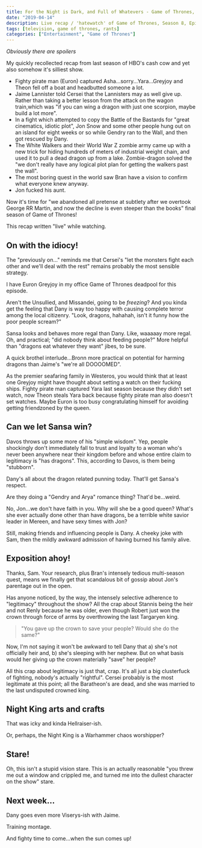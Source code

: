 ```yaml
---
title: For the Night is Dark, and Full of Whatevers - Game of Thrones, Season 8, Episode 1
date: "2019-04-14"
description: Live recap / 'hatewatch' of Game of Thrones, Season 8, Episode 1.
tags: [television, game of thrones, rants]
categories: ["Entertainment", "Game of Thrones"]
---
```


_Obviously there are spoilers_

My quickly recollected recap from last season of HBO's cash cow and yet also somehow it's silliest show.

- Fighty pirate man (Euron) captured Asha...sorry...Yara...Greyjoy and Theon fell off a boat and headbutted someone a lot.
- Jaime Lannister told Cersei that the Lannisters may as well give up. Rather than taking a better lesson from the attack on the wagon train,which was "if you can wing a dragon with just one scorpion, maybe build a lot more".
- In a fight which attempted to copy the Battle of the Bastards for "great cinematics, idiotic plot", Jon Snow and some other people hung out on an island for eight weeks or so while Gendry ran to the Wall, and then got rescued by Dany.
- The White Walkers and their World War Z zombie army came up with a new trick for hiding hundreds of meters of industrial weight chain, and used it to pull a dead dragon up from a lake. Zombie-dragon solved the "we don't really have any logical plot plan for getting the walkers past the wall".
- The most boring quest in the world saw Bran have a vision to confirm what everyone knew anyway.
- Jon fucked his aunt.

Now it's time for "we abandoned all pretense at subtlety after we overtook George RR Martin, and now the decline is even steeper than the books" final season of Game of Thrones!

This recap written "live" while watching.

## On with the idiocy!

The "previously on..." reminds me that Cersei's "let the monsters fight each other and we'll deal with the rest" remains probably the most sensible strategy.

I have Euron Greyjoy in my office Game of Thrones deadpool for this episode.

Aren't the Unsullied, and Missandei, going to be *freezing*? And you kinda get the feeling that Dany is way too happy with causing complete terror among the local citizenry. "Look, dragons, hahahah, isn't it funny how the poor people scream?"

Sansa looks and behaves more regal than Dany. Like, waaaaay more regal. Oh, and practical; "did nobody think about feeding people?" More helpful than "dragons eat whatever they want" jibes, to be sure.

A quick brothel interlude...Bronn more practical on potential for harming dragons than Jaime's "we're all DOOOOMED".

As the premier seafaring family in Westeros, you would think that at least one Greyjoy might have thought about setting a watch on their fucking ships. Fighty pirate man captured Yara last season because they didn't set watch, now Theon steals Yara back because fighty pirate man also doesn't set watches. Maybe Euron is too busy congratulating himself for avoiding getting friendzoned by the queen.

## Can we let Sansa win?

Davos throws up some more of his "simple wisdom". Yep, people shockingly don't immediately fall to trust and loyalty to a woman who's never been anywhere near their kingdom before and whose entire claim to legitimacy is "has dragons". This, according to Davos, is them being "stubborn".

Dany's all about the dragon related punning today. That'll get Sansa's respect.

Are they doing a "Gendry and Arya" romance thing? That'd be...weird. 

No, Jon...we don't have faith in you. Why will she be a good queen? What's she ever actually done other than have dragons, be a terrible white savior leader in Mereen, and have sexy times with Jon? 

Still, making friends and influencing people is Dany. A cheeky joke with Sam, then the mildly awkward admission of having burned his family alive.

## Exposition ahoy!

Thanks, Sam. Your research, plus Bran's intensely tedious multi-season quest, means we finally get that scandalous bit of gossip about Jon's parentage out in the open.

Has anyone noticed, by the way, the intensely selective adherence to "legitimacy" throughout the show? All the crap about Stannis being the heir and not Renly because he was older, even though Robert just won the crown through force of arms by overthrowing the last Targaryen king.

> "You gave up the crown to save your people? Would she do the same?"

Now, I'm not saying it won't be awkward to tell Dany that a) she's not officially heir and, b) she's sleeping with her nephew. But on what basis would her giving up the crown materially "save" her people?

All this crap about legitimacy is just that, crap. It's all just a big clusterfuck of fighting, nobody's actually "rightful". Cersei probably is the most legitimate at this point; all the Baratheon's are dead, and she was married to the last undisputed crowned king.

## Night King arts and crafts

That was icky and kinda Hellraiser-ish.

Or, perhaps, the Night King is a Warhammer chaos worshipper?

## Stare!

Oh, this isn't a stupid vision stare. This is an actually reasonable "you threw me out a window and crippled me, and turned me into the dullest character on the show" stare.

## Next week...

Dany goes even more Viserys-ish with Jaime.

Training montage.

And fighty time to come...when the sun comes up!